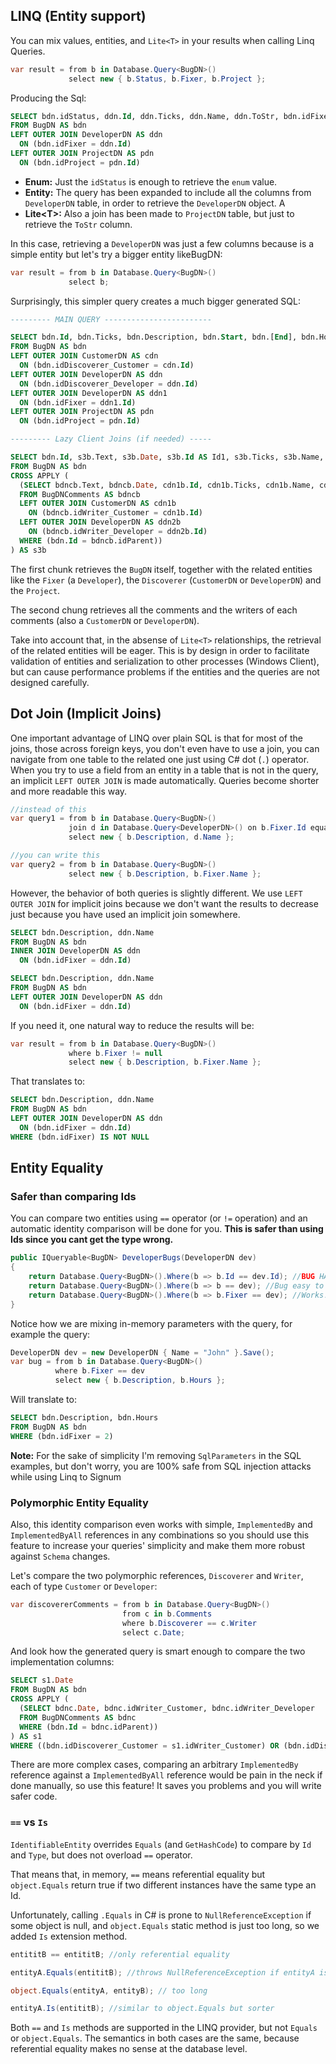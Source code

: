 ## LINQ (Entity support)

You can mix values, entities, and `Lite<T>` in your results when calling Linq Queries. 


```C#
var result = from b in Database.Query<BugDN>()
             select new { b.Status, b.Fixer, b.Project };
```

Producing the Sql:

```SQL
SELECT bdn.idStatus, ddn.Id, ddn.Ticks, ddn.Name, ddn.ToStr, bdn.idFixer, bdn.idProject, pdn.ToStr AS ToStr1
FROM BugDN AS bdn
LEFT OUTER JOIN DeveloperDN AS ddn
  ON (bdn.idFixer = ddn.Id)
LEFT OUTER JOIN ProjectDN AS pdn
  ON (bdn.idProject = pdn.Id)
```

* **Enum:** Just the `idStatus` is enough to retrieve the `enum` value. 
* **Entity:** The query has been expanded to include all the columns from `DeveloperDN` table, in order to retrieve the `DeveloperDN` object. A
* **Lite\<T>:** Also a join has been made to `ProjectDN` table, but just to retrieve the `ToStr` column.  

In this case, retrieving a `DeveloperDN` was just a few columns because is a simple entity but let's try a bigger entity likeBugDN: 

```C#
var result = from b in Database.Query<BugDN>()
             select b;
```

Surprisingly, this simpler query creates a much bigger generated SQL:

```SQL
--------- MAIN QUERY ------------------------

SELECT bdn.Id, bdn.Ticks, bdn.Description, bdn.Start, bdn.[End], bdn.Hours, bdn.idStatus, cdn.Id AS Id1, cdn.Ticks AS Ticks1, cdn.Name, cdn.ToStr, bdn.idDiscoverer_Customer, ddn.Id AS Id2, ddn.Ticks AS Ticks2, ddn.Name AS Name1, ddn.ToStr AS ToStr1, bdn.idDiscoverer_Developer, ddn1.Id AS Id3, ddn1.Ticks AS Ticks3, ddn1.Name AS Name2, ddn1.ToStr AS ToStr2, bdn.idFixer, bdn.idProject, pdn.ToStr AS ToStr3, bdn.ToStr AS ToStr4
FROM BugDN AS bdn
LEFT OUTER JOIN CustomerDN AS cdn
  ON (bdn.idDiscoverer_Customer = cdn.Id)
LEFT OUTER JOIN DeveloperDN AS ddn
  ON (bdn.idDiscoverer_Developer = ddn.Id)
LEFT OUTER JOIN DeveloperDN AS ddn1
  ON (bdn.idFixer = ddn1.Id)
LEFT OUTER JOIN ProjectDN AS pdn
  ON (bdn.idProject = pdn.Id)

--------- Lazy Client Joins (if needed) -----

SELECT bdn.Id, s3b.Text, s3b.Date, s3b.Id AS Id1, s3b.Ticks, s3b.Name, s3b.ToStr, s3b.idWriter_Customer, s3b.Id1 AS Id11, s3b.Ticks1, s3b.Name1, s3b.ToStr1, s3b.idWriter_Developer, s3b.HasValue, s3b.Id2
FROM BugDN AS bdn
CROSS APPLY (
  (SELECT bdncb.Text, bdncb.Date, cdn1b.Id, cdn1b.Ticks, cdn1b.Name, cdn1b.ToStr, bdncb.idWriter_Customer, ddn2b.Id AS Id1, ddn2b.Ticks AS Ticks1, ddn2b.Name AS Name1, ddn2b.ToStr AS ToStr1, bdncb.idWriter_Developer, bdncb.HasValue, bdncb.Id AS Id2
  FROM BugDNComments AS bdncb
  LEFT OUTER JOIN CustomerDN AS cdn1b
    ON (bdncb.idWriter_Customer = cdn1b.Id)
  LEFT OUTER JOIN DeveloperDN AS ddn2b
    ON (bdncb.idWriter_Developer = ddn2b.Id)
  WHERE (bdn.Id = bdncb.idParent))
) AS s3b
``` 

The first chunk retrieves the `BugDN` itself, together with the related entities like the `Fixer` (a `Developer`),  the `Discoverer` (`CustomerDN` or `DeveloperDN`) and the `Project`. 

The second chung retrieves all the comments and the writers of each comments (also a `CustomerDN` or `DeveloperDN`).

Take into account that, in the absense of `Lite<T>` relationships, the retrieval of the related entities will be eager. This is by design in order to facilitate validation of entities and serialization to other processes (Windows Client), but can cause performance problems if the entities and the queries are not designed carefully. 


## Dot Join (Implicit Joins)

One important advantage of LINQ over plain SQL is that for most of the joins, those across foreign keys, you don't even have to use a join, you can navigate from one table to the related one just using C# dot (`.`) operator. When you try to use a field from an entity in a table that is not in the query, an implicit `LEFT OUTER JOIN` is made automatically. Queries become shorter and more readable this way.

```C#
//instead of this 
var query1 = from b in Database.Query<BugDN>()
             join d in Database.Query<DeveloperDN>() on b.Fixer.Id equals d.Id
             select new { b.Description, d.Name }; 

//you can write this
var query2 = from b in Database.Query<BugDN>()
             select new { b.Description, b.Fixer.Name };
```

However, the behavior of both queries is slightly different. We use `LEFT OUTER JOIN` for implicit joins because we don't want the results to decrease just because you have used an implicit join somewhere.

```SQL
SELECT bdn.Description, ddn.Name
FROM BugDN AS bdn
INNER JOIN DeveloperDN AS ddn
  ON (bdn.idFixer = ddn.Id)

SELECT bdn.Description, ddn.Name
FROM BugDN AS bdn
LEFT OUTER JOIN DeveloperDN AS ddn
  ON (bdn.idFixer = ddn.Id)
```

If you need it, one natural way to reduce the results will  be: 

```C#
var result = from b in Database.Query<BugDN>()
             where b.Fixer != null
             select new { b.Description, b.Fixer.Name }; 
```

That translates to: 

```SQL
SELECT bdn.Description, ddn.Name
FROM BugDN AS bdn
LEFT OUTER JOIN DeveloperDN AS ddn
  ON (bdn.idFixer = ddn.Id)
WHERE (bdn.idFixer) IS NOT NULL
```

## Entity Equality

### Safer than comparing Ids

You can compare two entities using `==` operator (or `!=` operation) and an automatic identity comparison will be done for you. **This is safer than using Ids since you cant get the type wrong.**

```C#
public IQueryable<BugDN> DeveloperBugs(DeveloperDN dev)
{
    return Database.Query<BugDN>().Where(b => b.Id == dev.Id); //BUG HARD TO SPOT!!!!!
    return Database.Query<BugDN>().Where(b => b == dev); //Bug easy to spot: compile error :)
    return Database.Query<BugDN>().Where(b => b.Fixer == dev); //Works!
}
```

Notice how we are mixing in-memory parameters with the query, for example the query: 

```C#
DeveloperDN dev = new DeveloperDN { Name = "John" }.Save();
var bug = from b in Database.Query<BugDN>()
          where b.Fixer == dev
          select new { b.Description, b.Hours };
```

Will translate to:

```SQL
SELECT bdn.Description, bdn.Hours
FROM BugDN AS bdn
WHERE (bdn.idFixer = 2)
```

**Note:** For the sake of simplicity I'm removing `SqlParameters` in the SQL examples, but don't worry, you are 100% safe from SQL injection attacks while using Linq to Signum

### Polymorphic Entity Equality

Also, this identity comparison even works with simple, `ImplementedBy` and `ImplementedByAll` references in any combinations so you should use this feature to increase your queries' simplicity and make them more robust against `Schema` changes. 

Let's compare the two polymorphic references, `Discoverer` and `Writer`, each of type `Customer` or `Developer`:

```C#
var discovererComments = from b in Database.Query<BugDN>()
                         from c in b.Comments
                         where b.Discoverer == c.Writer
                         select c.Date;
```

And look how the generated query is smart enough to compare the two implementation columns: 

```SQL
SELECT s1.Date
FROM BugDN AS bdn
CROSS APPLY (
  (SELECT bdnc.Date, bdnc.idWriter_Customer, bdnc.idWriter_Developer
  FROM BugDNComments AS bdnc
  WHERE (bdn.Id = bdnc.idParent))
) AS s1
WHERE ((bdn.idDiscoverer_Customer = s1.idWriter_Customer) OR (bdn.idDiscoverer_Developer = s1.idWriter_Developer))
```

There are more complex cases, comparing an arbitrary `ImplementedBy` reference against a `ImplementedByAll` reference would be pain in the neck if done manually, so use this feature! It saves you problems and you will write safer code. 

### `==` vs `Is`
`IdentifiableEntity` overrides `Equals` (and `GetHashCode`) to compare by `Id` and `Type`, but does not overload `==` operator. 

That means that, in memory, `==` means referential equality but `object.Equals` return true if two different instances have the same type an Id. 

Unfortunately, calling `.Equals` in C# is prone to `NullReferenceException` if some object is null, and `object.Equals` static method is just too long, so we added `Is` extension method. 

```C#
entititB == entititB; //only referential equality

entityA.Equals(entititB); //throws NullReferenceException if entityA is null

object.Equals(entityA, entityB); // too long

entityA.Is(entititB); //similar to object.Equals but sorter
```

Both `==` and `Is` methods are supported in the LINQ provider, but not `Equals` or `object.Equals`. The semantics in both cases are the same, because referential equality makes no sense at the database level. 


